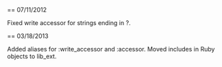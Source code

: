 
== 07/11/2012

Fixed write accessor for strings ending in ?.

== 03/18/2013

Added aliases for :write\_accessor and :accessor.
Moved includes in Ruby objects to lib_ext.
